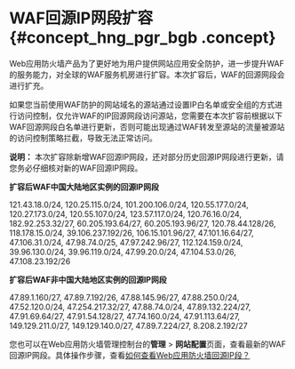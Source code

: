 # WAF回源IP网段扩容 {#concept_hng_pgr_bgb .concept}

Web应用防火墙产品为了更好地为用户提供网站应用安全防护，进一步提升WAF的服务能力，对全球的WAF服务机房进行扩容。本次扩容后，WAF的回源网段会进行扩充。

如果您当前使用WAF防护的网站域名的源站通过设置IP白名单或安全组的方式进行访问控制，仅允许WAF的IP回源网段访问源站，您需要在本次扩容前根据以下WAF回源网段白名单进行更新，否则可能出现通过WAF转发至源站的流量被源站的访问控制策略拦截，导致无法正常访问。

**说明：** 本次扩容除新增WAF回源IP网段，还对部分历史回源IP网段进行更新，请您务必仔细核对新的WAF回源IP网段。

**扩容后WAF中国大陆地区实例的回源IP网段**

121.43.18.0/24, 120.25.115.0/24, 101.200.106.0/24, 120.55.177.0/24, 120.27.173.0/24, 120.55.107.0/24, 123.57.117.0/24, 120.76.16.0/24, 182.92.253.32/27, 60.205.193.64/27, 60.205.193.96/27, 120.78.44.128/26, 118.178.15.0/24, 39.106.237.192/26, 106.15.101.96/27, 47.101.16.64/27, 47.106.31.0/24, 47.98.74.0/25, 47.97.242.96/27, 112.124.159.0/24, 39.96.130.0/24, 39.96.119.0/24, 47.99.20.0/24, 47.104.53.0/26, 47.108.23.192/26

**扩容后WAF非中国大陆地区实例的回源IP网段**

47.89.1.160/27, 47.89.7.192/26, 47.88.145.96/27, 47.88.250.0/24, 47.52.120.0/24, 47.254.217.32/27, 47.88.74.0/24, 47.89.132.224/27, 47.91.69.64/27, 47.91.54.128/27, 47.74.160.0/24, 47.91.113.64/27, 149.129.211.0/27, 149.129.140.0/27, 47.89.7.224/27, 8.208.2.192/27

您也可以在Web应用防火墙管理控制台的**管理** \> **网站配置**页面，查看最新的WAF回源IP网段。具体操作步骤，查看[如何查看Web应用防火墙回源IP段？](intl.zh-CN/常见问题/如何查看Web应用防火墙回源IP段？.md#)

